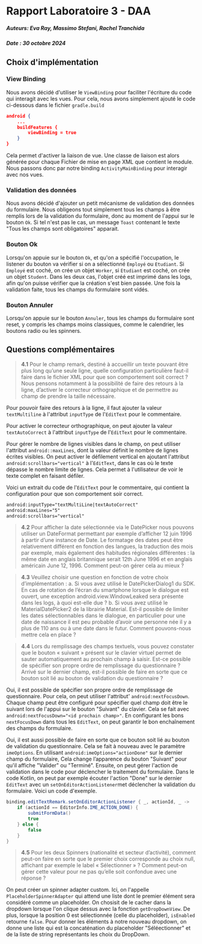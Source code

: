 # Rapport Laboratoire 3 - DAA

##### Auteurs: Eva Ray, Massimo Stefani, Rachel Tranchida
##### Date : 30 octobre 2024

## Choix d'implémentation

### View Binding
Nous avons décidé d'utiliser le `ViewBinding` pour faciliter l'écriture du code qui interagit avec les vues. 
Pour cela, nous avons simplement ajouté le code ci-dessous dans le fichier `gradle.build`

```json
android {
    ...
    buildFeatures {
        viewBinding = true
    }
}
```

Cela permet d'activer la liaison de vue. Une classe de liaison est alors générée pour chaque Fichier de mise en page XML que contient le module. Nous passons donc par notre binding `ActivityMainBinding`  pour interagir avec nos vues.

### Validation des données
Nous avons décidé d'ajouter un petit mécanisme de validation des données du formulaire. Nous obligeons tout simplement
tous les champs à être remplis lors de la validation du formulaire, donc au moment de l'appui sur le bouton `Ok`. Si tel n'est pas le cas, un message `Toast` contenant le texte "Tous les champs sont obligatoires" apparait.

### Bouton Ok
Lorsqu'on appuie sur le bouton `Ok`, et qu'on a spécifié l'occupation, le listener du bouton va vérifier si 
on a sélectionné `Employé` ou `Etudiant`. Si `Employé` est coché, on crée un objet `Worker`, si `Etudiant` est coché,
on crée un objet `Student`. Dans les deux cas, l'objet créé est imprimé dans les logs, afin qu'on puisse vérifier
que la création s'est bien passée. Une fois la validation faite, tous les champs du formulaire sont vidés.

### Bouton Annuler
Lorsqu'on appuie sur le bouton `Annuler`, tous les champs du formulaire sont reset, y compris les champs moins classiques, comme le calendrier, les boutons radio ou les spinners.


## Questions complémentaires

> __4.1__ Pour le champ remark, destiné à accueillir un texte pouvant être plus long qu’une seule ligne,
> quelle configuration particulière faut-il faire dans le fichier XML pour que son comportement
> soit correct ? Nous pensons notamment à la possibilité de faire des retours à la ligne, d’activer
> le correcteur orthographique et de permettre au champ de prendre la taille nécessaire.

Pour pouvoir faire des retours à la ligne, il faut ajouter la valeur `textMultiline` à l'attribut `inputType` de l'`EditText` pour le commentaire.

Pour activer le correcteur orthographique, on peut ajouter la valeur `textAutoCorrect` à l'attribut `inputType` de 
l'`EditText` pour le commentaire. 

Pour gérer le nombre de lignes visibles dans le champ, on peut utiliser l'attribut `android::maxLines`, dont la
valeur définit le nombre de lignes écrites visibles. On peut activer le défilement vertical en ajoutant 
l'attribut ``android:scrollbars="vertical"`` à l'`EditText`, dans le cas où le texte dépasse le nombre limite de lignes. Cela permet à l'utilisateur de voir le texte complet en faisant défiler.

Voici un extrait du code de l'`EditText` pour le commentaire, qui contient la configuration pour que son
comportement soir correct.

```xml
android:inputType="textMultiLine|textAutoCorrect"
android:maxLines="5"
android:scrollbars="vertical"
```

> __4.2__ Pour afficher la date sélectionnée via le DatePicker nous pouvons utiliser un DateFormat
> permettant par exemple d’afficher 12 juin 1996 à partir d’une instance de Date. Le formatage
> des dates peut être relativement différent en fonction des langues, la traduction des mois par
> exemple, mais également des habitudes régionales différentes : la même date en anglais
> britannique serait 12th June 1996 et en anglais américain June 12, 1996. Comment peut-on
> gérer cela au mieux ?

> __4.3__ Veuillez choisir une question en fonction de votre choix d’implémentation :
> a. Si vous avez utilisé le DatePickerDialog1 du SDK. En cas de rotation de l’écran du
> smartphone lorsque le dialogue est ouvert, une exception android.view.WindowLeaked
> sera présente dans les logs, à quoi est-elle due ?
> b. Si vous avez utilisé le MaterialDatePicker2 de la librairie Material. Est-il possible de limiter
> les dates sélectionnables dans le dialogue, en particulier pour une date de naissance il est
> peu probable d’avoir une personne née il y a plus de 110 ans ou à une date dans le futur.
> Comment pouvons-nous mettre cela en place ?

> __4.4__ Lors du remplissage des champs textuels, vous pouvez constater que le bouton « suivant »
> présent sur le clavier virtuel permet de sauter automatiquement au prochain champ à saisir. 
> Est-ce possible de spécifier son propre ordre de remplissage du questionnaire ?
> Arrivé sur le dernier champ, est-il possible de faire en sorte que ce bouton soit lié au bouton
> de validation du questionnaire ?

Oui, il est possible de spécifier son propre ordre de remplissage de questionnaire. Pour cela, on peut
utiliser l'attribut' `android:nextFocusDown`.
Chaque champ peut être configuré pour spécifier quel champ doit être le suivant lors de l'appui sur le bouton "Suivant" du clavier. Cela se fait avec `android:nextFocusDown="<id prochain champ>"`. En configurant les bons `nextFocusDown` dans tous les ``EditText``, on peut garantir le bon enchaînement des champs du formulaire.

Oui, il est aussi possible de faire en sorte que ce bouton soit lié au bouton de validation du questionnaire. Cela se fait
à nouveau avec le paramètre `imeOptions`. En utilisant `android:imeOptions="actionDone"` sur le dernier champ du
formulaire,  Cela change l’apparence du bouton "Suivant" pour qu'il affiche "Valider" ou "Terminé". Ensuite, on peut gérer l'action de validation dans le code pour déclencher le traitement du formulaire. Dans le code Kotlin, on 
peut par exemple écouter l'action "Done" sur le dernier ``EditText`` avec un `setOnEditorActionListener`met déclencher la validation du formulaire. Voici un code
d'exemple.

```java
binding.editTextRemark.setOnEditorActionListener { _, actionId, _ ->
    if (actionId == EditorInfo.IME_ACTION_DONE) {
        submitFormData()
        true
    } else {
        false
    }
}
```


> __4.5__ Pour les deux Spinners (nationalité et secteur d’activité), comment peut-on faire en sorte que
> le premier choix corresponde au choix null, affichant par exemple le label « Sélectionner » ?
> Comment peut-on gérer cette valeur pour ne pas qu’elle soit confondue avec une réponse ?

On peut créer un spinner adapter custom. Ici, on l'appelle `PlaceholderSpinnerAdapter` qui attend une liste dont le premier élément sera considéré comme un placeholder. On chosisit de le cacher dans la dropdown lorsque l'on clique dessus avec la fonction `getDropDownView`. De plus, lorsque la position 0 est sélectionnée (celle du placeholder), `isEnabled` retourne `false`.
Pour donner les éléments à notre nouveau dropdown, on donne une liste qui est la concaténation du placeholder "Séléectionner" et de la liste de string représentants les choix du DropDown.

